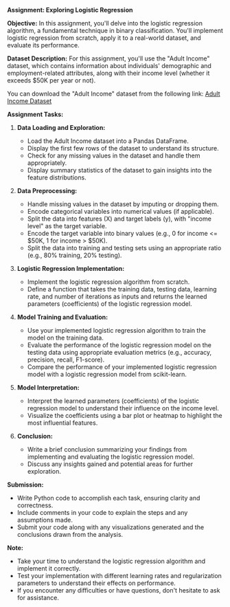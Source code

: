 **Assignment: Exploring Logistic Regression**

**Objective:**
In this assignment, you'll delve into the logistic regression algorithm, a fundamental technique in binary classification. You'll implement logistic regression from scratch, apply it to a real-world dataset, and evaluate its performance.

**Dataset Description:**
For this assignment, you'll use the "Adult Income" dataset, which contains information about individuals' demographic and employment-related attributes, along with their income level (whether it exceeds $50K per year or not).

You can download the "Adult Income" dataset from the following link: [Adult Income Dataset](https://archive.ics.uci.edu/ml/datasets/adult)

**Assignment Tasks:**

1. **Data Loading and Exploration:**
    - Load the Adult Income dataset into a Pandas DataFrame.
    - Display the first few rows of the dataset to understand its structure.
    - Check for any missing values in the dataset and handle them appropriately.
    - Display summary statistics of the dataset to gain insights into the feature distributions.

2. **Data Preprocessing:**
    - Handle missing values in the dataset by imputing or dropping them.
    - Encode categorical variables into numerical values (if applicable).
    - Split the data into features (X) and target labels (y), with "income level" as the target variable.
    - Encode the target variable into binary values (e.g., 0 for income <= $50K, 1 for income > $50K).
    - Split the data into training and testing sets using an appropriate ratio (e.g., 80% training, 20% testing).

3. **Logistic Regression Implementation:**
    - Implement the logistic regression algorithm from scratch.
    - Define a function that takes the training data, testing data, learning rate, and number of iterations as inputs and returns the learned parameters (coefficients) of the logistic regression model.

4. **Model Training and Evaluation:**
    - Use your implemented logistic regression algorithm to train the model on the training data.
    - Evaluate the performance of the logistic regression model on the testing data using appropriate evaluation metrics (e.g., accuracy, precision, recall, F1-score).
    - Compare the performance of your implemented logistic regression model with a logistic regression model from scikit-learn.

5. **Model Interpretation:**
    - Interpret the learned parameters (coefficients) of the logistic regression model to understand their influence on the income level.
    - Visualize the coefficients using a bar plot or heatmap to highlight the most influential features.

6. **Conclusion:**
    - Write a brief conclusion summarizing your findings from implementing and evaluating the logistic regression model.
    - Discuss any insights gained and potential areas for further exploration.

**Submission:**
- Write Python code to accomplish each task, ensuring clarity and correctness.
- Include comments in your code to explain the steps and any assumptions made.
- Submit your code along with any visualizations generated and the conclusions drawn from the analysis.

**Note:**
- Take your time to understand the logistic regression algorithm and implement it correctly.
- Test your implementation with different learning rates and regularization parameters to understand their effects on performance.
- If you encounter any difficulties or have questions, don't hesitate to ask for assistance.